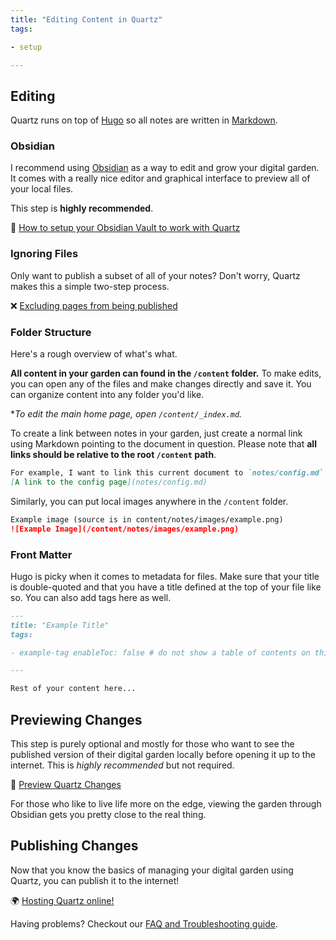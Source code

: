 ```yaml
---
title: "Editing Content in Quartz"
tags:

- setup

---
```


## Editing

Quartz runs on top of [Hugo](https://gohugo.io/) so all notes are written
in [Markdown](https://www.markdownguide.org/getting-started/).

### Obsidian

I recommend using [Obsidian](http://obsidian.md/) as a way to edit and grow your digital garden. It comes with a really
nice editor and graphical interface to preview all of your local files.

This step is **highly recommended**.

🔗 [How to setup your Obsidian Vault to work with Quartz](regina/notes/obsidian.md)

### Ignoring Files

Only want to publish a subset of all of your notes? Don't worry, Quartz makes this a simple two-step process.

❌ [Excluding pages from being published](notes/ignore%20notes.md)

### Folder Structure

Here's a rough overview of what's what.

**All content in your garden can found in the `/content` folder.** To make edits, you can open any of the files and make
changes directly and save it. You can organize content into any folder you'd like.

**To edit the main home page, open `/content/_index.md`.*

To create a link between notes in your garden, just create a normal link using Markdown pointing to the document in
question. Please note that **all links should be relative to the root `/content` path**.

```markdown
For example, I want to link this current document to `notes/config.md`.
[A link to the config page](notes/config.md)
```

Similarly, you can put local images anywhere in the `/content` folder.

```markdown
Example image (source is in content/notes/images/example.png)
![Example Image](/content/notes/images/example.png)
```

### Front Matter

Hugo is picky when it comes to metadata for files. Make sure that your title is double-quoted and that you have a title
defined at the top of your file like so. You can also add tags here as well.

```markdown
---
title: "Example Title"
tags:

- example-tag enableToc: false # do not show a table of contents on this page

---

Rest of your content here...
```

## Previewing Changes

This step is purely optional and mostly for those who want to see the published version of their digital garden locally
before opening it up to the internet. This is *highly recommended* but not required.

👀 [Preview Quartz Changes](notes/preview%20changes.md)

For those who like to live life more on the edge, viewing the garden through Obsidian gets you pretty close to the real
thing.

## Publishing Changes

Now that you know the basics of managing your digital garden using Quartz, you can publish it to the internet!

🌍 [Hosting Quartz online!](notes/hosting.md)

Having problems? Checkout our [FAQ and Troubleshooting guide](notes/troubleshooting.md).

